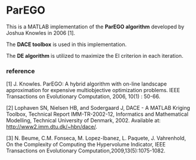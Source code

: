 # ParEGO

This is a MATLAB implementation of the **ParEGO algorithm** developed by Joshua Knowles in 2006 [1].

The **DACE toolbox** is used in this implementation.

The **DE algorithm** is utilized to maximize the EI criterion in each iteration.




### reference
[1] J. Knowles. ParEGO: A hybrid algorithm with on-line landscape approximation for expensive multiobjective optimization problems. IEEE Transactions on Evolutionary Computation, 2006, 10(1) : 50-66.

[2] Lophaven SN, Nielsen HB, and Sodergaard J, DACE - A MATLAB Kriging Toolbox, Technical Report IMM-TR-2002-12, Informatics and Mathematical Modelling, Technical University of Denmark, 2002. Available at: http://www2.imm.dtu.dk/~hbn/dace/.

[3] N. Beume, C.M. Fonseca, M. Lopez-Ibanez, L. Paquete, J. Vahrenhold, On the Complexity of Computing the Hypervolume Indicator, IEEE Transactions on Evolutionary Computation,2009,13(5):1075-1082.
